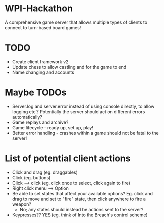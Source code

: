 # WPI-Hackathon
A comprehensive game server that allows multiple types of clients to connect to turn-based board games!

# TODO
 - Create client framework v2
 - Update chess to allow castling and for the game to end
 - Name changing and accounts

# Maybe TODOs
 - Server.log and server.error instead of using console directly, to allow logging etc.? Potentially the server should act on different   errors automatically?
 - Game replays and archive?
 - Game lifecycle - ready up, set up, play!
 - Better error handling - crashes within a game should not be fatal to the server!

# List of potential client actions
 - Click and drag (eg. draggables)
 - Click (eg. buttons)
 - Click --> click (eg. click once to select, click again to fire)
 - Right click menu --> Option
 - Be able to set states that affect your available options? Eg. click and drag to move and set to "fire" state, then click anywhere to fire a weapon?
   - No; any states should instead be actions sent to the server?
 - Keypresses?? YES (eg. think of Into the Breach's control scheme)